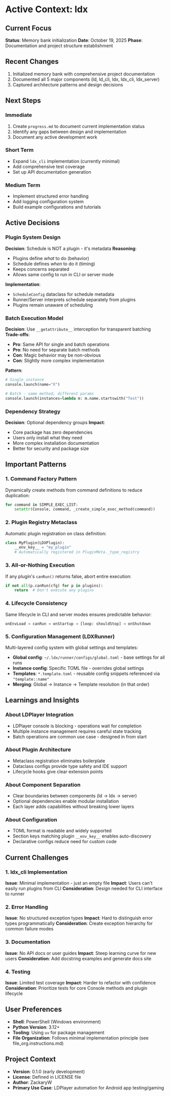 # Active Context: ldx

## Current Focus
**Status**: Memory bank initialization
**Date**: October 19, 2025
**Phase**: Documentation and project structure establishment

## Recent Changes
1. Initialized memory bank with comprehensive project documentation
2. Documented all 5 major components (ld, ld_cli, ldx, ldx_cli, ldx_server)
3. Captured architecture patterns and design decisions

## Next Steps

### Immediate
1. Create `progress.md` to document current implementation status
2. Identify any gaps between design and implementation
3. Document any active development work

### Short Term
- Expand `ldx_cli` implementation (currently minimal)
- Add comprehensive test coverage
- Set up API documentation generation

### Medium Term
- Implement structured error handling
- Add logging configuration system
- Build example configurations and tutorials

## Active Decisions

### Plugin System Design
**Decision**: Schedule is NOT a plugin - it's metadata
**Reasoning**: 
- Plugins define *what* to do (behavior)
- Schedule defines *when* to do it (timing)
- Keeps concerns separated
- Allows same config to run in CLI or server mode

**Implementation**:
- `ScheduleConfig` dataclass for schedule metadata
- Runner/Server interprets schedule separately from plugins
- Plugins remain unaware of scheduling

### Batch Execution Model
**Decision**: Use `__getattribute__` interception for transparent batching
**Trade-offs**:
- **Pro**: Same API for single and batch operations
- **Pro**: No need for separate batch methods
- **Con**: Magic behavior may be non-obvious
- **Con**: Slightly more complex implementation

**Pattern**:
```python
# Single instance
console.launch(name="X")

# Batch - same method, different params
console.launch(instances=lambda m: m.name.startswith("Test"))
```

### Dependency Strategy
**Decision**: Optional dependency groups
**Impact**:
- Core package has zero dependencies
- Users only install what they need
- More complex installation documentation
- Better for security and package size

## Important Patterns

### 1. Command Factory Pattern
Dynamically create methods from command definitions to reduce duplication:
```python
for command in SIMPLE_EXEC_LIST:
    setattr(Console, command, _create_simple_exec_method(command))
```

### 2. Plugin Registry Metaclass
Automatic plugin registration on class definition:
```python
class MyPlugin(LDXPlugin):
    __env_key__ = "my_plugin"
    # Automatically registered in PluginMeta._type_registry
```

### 3. All-or-Nothing Execution
If any plugin's `canRun()` returns false, abort entire execution:
```python
if not all(p.canRun(cfg) for p in plugins):
    return  # Don't execute any plugins
```

### 4. Lifecycle Consistency
Same lifecycle in CLI and server modes ensures predictable behavior:
```
onEnvLoad → canRun → onStartup → [loop: shouldStop] → onShutdown
```

### 5. Configuration Management (LDXRunner)
Multi-layered config system with global settings and templates:
- **Global config**: `~/.ldx/runner/configs/global.toml` - base settings for all runs
- **Instance config**: Specific TOML file - overrides global settings
- **Templates**: `*.template.toml` - reusable config snippets referenced via `"template::name"`
- **Merging**: Global → Instance → Template resolution (in that order)

## Learnings and Insights

### About LDPlayer Integration
- LDPlayer console is blocking - operations wait for completion
- Multiple instance management requires careful state tracking
- Batch operations are common use case - designed in from start

### About Plugin Architecture
- Metaclass registration eliminates boilerplate
- Dataclass configs provide type safety and IDE support
- Lifecycle hooks give clear extension points

### About Component Separation
- Clear boundaries between components (ld → ldx → server)
- Optional dependencies enable modular installation
- Each layer adds capabilities without breaking lower layers

### About Configuration
- TOML format is readable and widely supported
- Section keys matching plugin `__env_key__` enables auto-discovery
- Declarative configs reduce need for custom code

## Current Challenges

### 1. ldx_cli Implementation
**Issue**: Minimal implementation - just an empty file
**Impact**: Users can't easily run plugins from CLI
**Consideration**: Design needed for CLI interface to runner

### 2. Error Handling
**Issue**: No structured exception types
**Impact**: Hard to distinguish error types programmatically
**Consideration**: Create exception hierarchy for common failure modes

### 3. Documentation
**Issue**: No API docs or user guides
**Impact**: Steep learning curve for new users
**Consideration**: Add docstring examples and generate docs site

### 4. Testing
**Issue**: Limited test coverage
**Impact**: Harder to refactor with confidence
**Consideration**: Prioritize tests for core Console methods and plugin lifecycle

## User Preferences
- **Shell**: PowerShell (Windows environment)
- **Python Version**: 3.12+
- **Tooling**: Using `uv` for package management
- **File Organization**: Follows minimal implementation principle (see file_org.instructions.md)

## Project Context
- **Version**: 0.1.0 (early development)
- **License**: Defined in LICENSE file
- **Author**: ZackaryW
- **Primary Use Case**: LDPlayer automation for Android app testing/gaming

